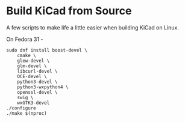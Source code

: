 [![<KiCad Build Scripts>](https://circleci.com/github/BrianSidebotham/kicad-build.svg?style=svg)](https://www.valvers.com)

# Build KiCad from Source

A few scripts to make life a little easier when building KiCad on Linux.

On Fedora 31 -

    sudo dnf install boost-devel \
        cmake \
        glew-devel \
        glm-devel \
        libcurl-devel \
        OCE-devel \
        python3-devel \
        python3-wxpython4 \
        openssl-devel \
        swig \
        wxGTK3-devel
    ./configure
    ./make $(nproc)

